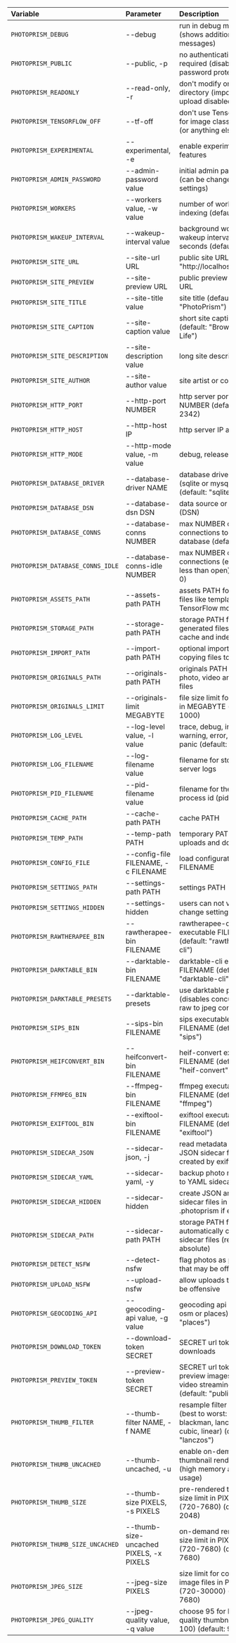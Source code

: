Variable                   | Parameter            | Description                                  
:------------------------- |:-------------------- |:-------------------------------------------
`PHOTOPRISM_DEBUG`         | --debug              | run in debug mode (shows additional log messages)
`PHOTOPRISM_PUBLIC`        | --public, -p         | no authentication required (disables password protection)
`PHOTOPRISM_READONLY`      | --read-only, -r      | don't modify originals directory (import and upload disabled)
`PHOTOPRISM_TENSORFLOW_OFF` | --tf-off           | don't use TensorFlow for image classification (or anything else)
`PHOTOPRISM_EXPERIMENTAL`  | --experimental, -e   | enable experimental features
`PHOTOPRISM_ADMIN_PASSWORD` | --admin-password value  | initial admin password (can be changed in settings)
`PHOTOPRISM_WORKERS`       | --workers value, -w value | number of workers for indexing (default: 0)
`PHOTOPRISM_WAKEUP_INTERVAL` | --wakeup-interval value  |  background worker wakeup interval in seconds (default: 0)
`PHOTOPRISM_SITE_URL`      | --site-url URL       | public site URL (default: "http://localhost:2342/")
`PHOTOPRISM_SITE_PREVIEW`  | --site-preview URL   | public preview image URL
`PHOTOPRISM_SITE_TITLE`    | --site-title value   | site title (default: "PhotoPrism")
`PHOTOPRISM_SITE_CAPTION`  | --site-caption value | short site caption (default: "Browse Your Life")
`PHOTOPRISM_SITE_DESCRIPTION` |  --site-description value | long site description
`PHOTOPRISM_SITE_AUTHOR`   | --site-author value | site artist or copyright
`PHOTOPRISM_HTTP_PORT`     | --http-port NUMBER | http server port NUMBER (default: 2342)
`PHOTOPRISM_HTTP_HOST`     | --http-host IP     | http server IP address
`PHOTOPRISM_HTTP_MODE`     | --http-mode value, -m value  | debug, release or test
`PHOTOPRISM_DATABASE_DRIVER` | --database-driver NAME    | database driver NAME (sqlite or mysql) (default: "sqlite")
`PHOTOPRISM_DATABASE_DSN`  | --database-dsn DSN           | data source or file name (DSN)
`PHOTOPRISM_DATABASE_CONNS` | --database-conns NUMBER    | max NUMBER of open connections to the database (default: 0)
`PHOTOPRISM_DATABASE_CONNS_IDLE` |   --database-conns-idle NUMBER  | max NUMBER of idle connections (equal or less than open) (default: 0)
`PHOTOPRISM_ASSETS_PATH`   | --assets-path PATH                     | assets PATH for static files like templates and TensorFlow models
`PHOTOPRISM_STORAGE_PATH`  | --storage-path PATH                    | storage PATH for generated files like cache and index
`PHOTOPRISM_IMPORT_PATH`   | --import-path PATH                     | optional import PATH for copying files to originals
`PHOTOPRISM_ORIGINALS_PATH` | --originals-path PATH                 | originals PATH for photo, video and sidecar files
`PHOTOPRISM_ORIGINALS_LIMIT` |   --originals-limit MEGABYTE         | file size limit for originals in MEGABYTE (default: 1000)
`PHOTOPRISM_LOG_LEVEL`     | --log-level value, -l value            | trace, debug, info, warning, error, fatal or panic (default: "info")
`PHOTOPRISM_LOG_FILENAME`  | --log-filename value                   | filename for storing server logs
`PHOTOPRISM_PID_FILENAME`  | --pid-filename value                   | filename for the server process id (pid)
`PHOTOPRISM_CACHE_PATH`    | --cache-path PATH                      | cache PATH
`PHOTOPRISM_TEMP_PATH`     | --temp-path PATH                       | temporary PATH for uploads and downloads
`PHOTOPRISM_CONFIG_FILE`   | --config-file FILENAME, -c FILENAME    | load configuration from FILENAME
`PHOTOPRISM_SETTINGS_PATH` | --settings-path PATH                   | settings PATH
`PHOTOPRISM_SETTINGS_HIDDEN` | --settings-hidden                    | users can not view or change settings
`PHOTOPRISM_RAWTHERAPEE_BIN` | --rawtherapee-bin FILENAME           | rawtherapee-cli executable FILENAME (default: "rawtherapee-cli")
`PHOTOPRISM_DARKTABLE_BIN` | --darktable-bin FILENAME               | darktable-cli executable FILENAME (default: "darktable-cli")
`PHOTOPRISM_DARKTABLE_PRESETS` | --darktable-presets                | use darktable presets (disables concurrent raw to jpeg conversion)
`PHOTOPRISM_SIPS_BIN`      | --sips-bin FILENAME                    | sips executable FILENAME (default: "sips")
`PHOTOPRISM_HEIFCONVERT_BIN` | --heifconvert-bin FILENAME           | heif-convert executable FILENAME (default: "heif-convert")
`PHOTOPRISM_FFMPEG_BIN`    | --ffmpeg-bin FILENAME                  | ffmpeg executable FILENAME (default: "ffmpeg")
`PHOTOPRISM_EXIFTOOL_BIN`  | --exiftool-bin FILENAME                | exiftool executable FILENAME (default: "exiftool")
`PHOTOPRISM_SIDECAR_JSON`  | --sidecar-json, -j                     | read metadata from JSON sidecar files created by exiftool
`PHOTOPRISM_SIDECAR_YAML`  | --sidecar-yaml, -y                     | backup photo metadata to YAML sidecar files 
`PHOTOPRISM_SIDECAR_HIDDEN` | --sidecar-hidden                      | create JSON and YAML sidecar files in .photoprism if enabled
`PHOTOPRISM_SIDECAR_PATH`  | --sidecar-path PATH                    | storage PATH for automatically created sidecar files (relative or absolute)
`PHOTOPRISM_DETECT_NSFW`   | --detect-nsfw                          | flag photos as private that may be offensive
`PHOTOPRISM_UPLOAD_NSFW`   | --upload-nsfw                          | allow uploads that may be offensive
`PHOTOPRISM_GEOCODING_API` | --geocoding-api value, -g value        | geocoding api (none, osm or places) (default: "places")
`PHOTOPRISM_DOWNLOAD_TOKEN` | --download-token SECRET               | SECRET url token for file downloads
`PHOTOPRISM_PREVIEW_TOKEN` | --preview-token SECRET                 | SECRET url token for preview images and video streaming (default: "public")
`PHOTOPRISM_THUMB_FILTER`  | --thumb-filter NAME, -f NAME           | resample filter NAME (best to worst: blackman, lanczos, cubic, linear) (default: "lanczos")
`PHOTOPRISM_THUMB_UNCACHED` | --thumb-uncached, -u                  | enable on-demand thumbnail rendering (high memory and cpu usage)
`PHOTOPRISM_THUMB_SIZE`    | --thumb-size PIXELS, -s PIXELS         | pre-rendered thumbnail size limit in PIXELS (720-7680) (default: 2048)
`PHOTOPRISM_THUMB_SIZE_UNCACHED` |  --thumb-size-uncached PIXELS, -x PIXELS | on-demand rendering size limit in PIXELS (720-7680) (default: 7680)
`PHOTOPRISM_JPEG_SIZE`     | --jpeg-size PIXELS                     | size limit for converted image files in PIXELS (720-30000) (default: 7680)
`PHOTOPRISM_JPEG_QUALITY`  | --jpeg-quality value, -q value         | choose 95 for high-quality thumbnails (25-100) (default: 92)
